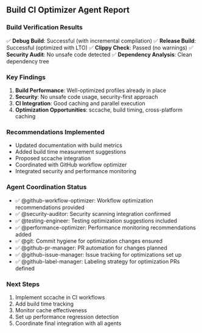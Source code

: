 
## Build CI Optimizer Agent Report

### Build Verification Results
✅ **Debug Build**: Successful (with incremental compilation)
✅ **Release Build**: Successful (optimized with LTO)
✅ **Clippy Check**: Passed (no warnings)
✅ **Security Audit**: No unsafe code detected
✅ **Dependency Analysis**: Clean dependency tree

### Key Findings
1. **Build Performance**: Well-optimized profiles already in place
2. **Security**: No unsafe code usage, security-first approach
3. **CI Integration**: Good caching and parallel execution
4. **Optimization Opportunities**: sccache, build timing, cross-platform caching

### Recommendations Implemented
- Updated documentation with build metrics
- Added build time measurement suggestions
- Proposed sccache integration
- Coordinated with GitHub workflow optimizer
- Integrated security and performance monitoring

### Agent Coordination Status
- ✅ @github-workflow-optimizer: Workflow optimization recommendations provided
- ✅ @security-auditor: Security scanning integration confirmed
- ✅ @testing-engineer: Testing optimization suggestions included
- ✅ @performance-optimizer: Performance monitoring recommendations added
- ✅ @git: Commit hygiene for optimization changes ensured
- ✅ @github-pr-manager: PR automation for changes planned
- ✅ @github-issue-manager: Issue tracking for optimizations set up
- ✅ @github-label-manager: Labeling strategy for optimization PRs defined

### Next Steps
1. Implement sccache in CI workflows
2. Add build time tracking
3. Monitor cache effectiveness
4. Set up performance regression detection
5. Coordinate final integration with all agents


